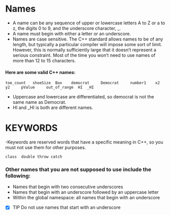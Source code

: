 # Names
- A name can be any sequence of upper or lowercase letters A to Z or a to z, the digits 0 to 9, and the underscore character, _.
- A name must begin with either a letter or an underscore.
- Names are case sensitive.
The C++ standard allows names to be of any length, but typically a particular compiler will impose some sort of limit. 
However, this is normally sufficiently large that it doesn’t represent a serious constraint.
Most of the time you won’t need to use names of more than 12 to 15 characters.

#### Here are some valid C++ names:
```
toe_count   shoeSize  Box    democrat     Democrat     number1    x2    y2     pValue     out_of_range  HI  _HI 
```
- Uppercase and lowercase are differentiated, so democrat is not the same name as Democrat.
- HI and _HI is both are different names.
# KEYWORDS
-Keywords are reserved words that have a specific meaning in C++, so you must not use them for other purposes.
```
class  double throw catch 
```
### Other names that you are not supposed to use include the following:
- Names that begin with two consecutive underscores
- Names that begin with an underscore followed by an uppercase letter
- Within the global namespace: all names that begin with an underscore

- [x] TIP 
 Do not use names that start with an underscore
